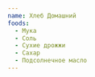```yaml
---
name: Хлеб Домашний
foods:
  - Мука
  - Соль
  - Сухие дрожжи
  - Сахар
  - Подсолнечное масло
---
```

